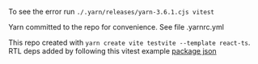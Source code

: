 To see the error run `./.yarn/releases/yarn-3.6.1.cjs vitest`

Yarn committed to the repo for convenience.
See file .yarnrc.yml

This repo created with `yarn create vite testvite --template react-ts`.
RTL deps added by following this vitest example [package json](https://github.com/vitest-dev/vitest/blob/main/examples/react-testing-lib/package.json)